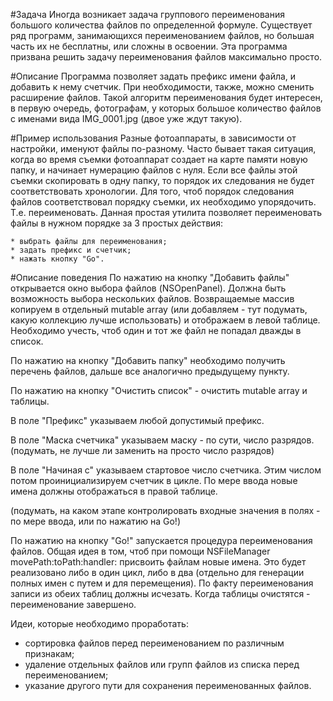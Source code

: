 #Задача
Иногда возникает задача группового переименования большого количества файлов по определенной формуле. Существует ряд программ, занимающихся переименованием файлов, но большая часть их не бесплатны, или сложны в освоении. Эта программа призвана решить задачу переименования файлов максимально просто.

#Описание
Программа позволяет задать префикс имени файла, и добавить к нему счетчик. При необходимости, также, можно сменить расширение файлов. Такой алгоритм переименования будет интересен, в первую очередь, фотографам, у которых большое количество файлов с именами вида IMG_0001.jpg (двое уже ждут такую).

#Пример использования
Разные фотоаппараты, в зависимости от настройки, именуют файлы по-разному. Часто бывает такая ситуация, когда во время съемки фотоаппарат создает на карте памяти новую папку, и начинает нумерацию файлов с нуля. Если все файлы этой съемки скопировать в одну папку, то порядок их следования не будет соответствовать хронологии. Для того, чтоб порядок следования файлов соответствовал порядку съемки, их необходимо упорядочить. Т.е. переименовать. Данная простая утилита позволяет переименовать файлы в нужном порядке за 3 простых действия:

	* выбрать файлы для переименования;
	* задать префикс и счетчик;
	* нажать кнопку "Go".

#Описание поведения
По нажатию на кнопку "Добавить файлы" открывается окно выбора файлов (NSOpenPanel). Должна быть возможность выбора нескольких файлов. Возвращаемые массив копируем в отдельный mutable array (или добавляем - тут подумать, какую коллекцию лучше использовать) и отображаем в левой таблице. Необходимо учесть, чтоб один и тот же файл не попадал дважды в список.

По нажатию на кнопку "Добавить папку" необходимо получить перечень файлов, дальше все аналогично предыдущему пункту.

По нажатию на кнопку "Очистить список" - очистить mutable array и таблицы.

В поле "Префикс" указываем любой допустимый префикс.

В поле "Маска счетчика" указываем маску - по сути, число разрядов. (подумать, не лучше ли заменить на просто число разрядов) 

В поле "Начиная с" указываем стартовое число счетчика. Этим числом потом проинициализируем счетчик в цикле.
По мере ввода новые имена должны отображаться в правой таблице.

(подумать, на каком этапе контролировать входные значения в полях - по мере ввода, или по нажатию на Go!)

По нажатию на кнопку "Go!" запускается процедура переименования файлов. Общая идея в том, чтоб при помощи NSFileManager movePath:toPath:handler: присвоить файлам новые имена. Это будет реализовано либо в один цикл, либо в два (отдельно для генерации полных имен с путем и для перемещения).
По факту переименования записи из обеих таблиц должны исчезать. Когда таблицы очистятся - переименование завершено.

Идеи, которые необходимо проработать:

* сортировка файлов перед переименованием по различным признакам;
* удаление отдельных файлов или групп файлов из списка перед переименованием;
* указание другого пути для сохранения переименованных файлов.